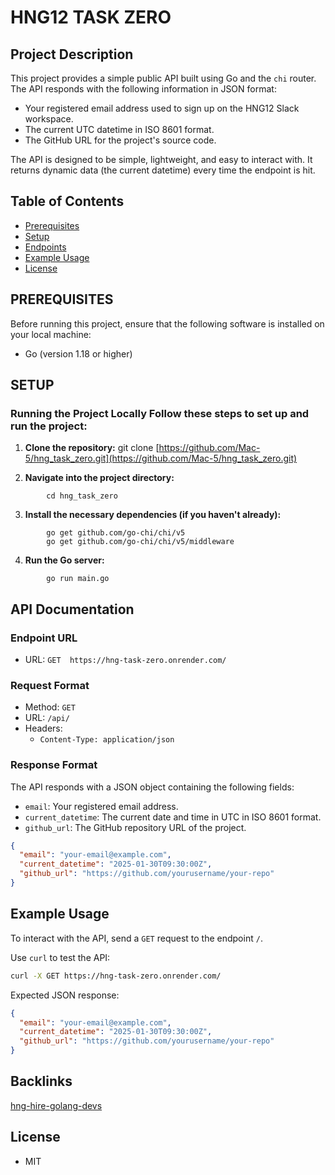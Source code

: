 # HNG12 TASK ZERO
## Project Description 
This project provides a simple public API built using Go and the `chi` router. The API responds with the following information in JSON format: 
- Your registered email address used to sign up on the HNG12 Slack workspace. 
- The current UTC datetime in ISO 8601 format. 
- The GitHub URL for the project's source code. 

The API is designed to be simple, lightweight, and easy to interact with. It returns dynamic data (the current datetime) every time the endpoint is hit.

## Table of Contents
- [Prerequisites](#PREREQUISITES)
- [Setup](#SETUP)
-  [Endpoints](#APi%Documentation)
- [Example Usage](#Example%Usage)
- [License](#license)
 
 ## PREREQUISITES
 
 Before running this project, ensure that the following software is installed on your local machine:
  - Go (version 1.18 or higher)
 
## SETUP

### Running the Project Locally Follow these steps to set up and run the project:

1. **Clone the repository:** 
 git clone [https://github.com/Mac-5/hng_task_zero.git](https://github.com/Mac-5/hng_task_zero.git)
 
 2. **Navigate into the project directory:**
```
		cd hng_task_zero  
```
3. **Install the necessary dependencies (if you haven't already):**

```
		go get github.com/go-chi/chi/v5
		go get github.com/go-chi/chi/v5/middleware
```

4. **Run the Go server:**
```
		go run main.go
```
## API Documentation

### Endpoint URL

-   URL: `GET  https://hng-task-zero.onrender.com/`

### Request Format

-   Method: `GET`
-   URL: `/api/`
-   Headers:
    -   `Content-Type: application/json`

### Response Format

The API responds with a JSON object containing the following fields:

-   `email`: Your registered email address.
-   `current_datetime`: The current date and time in UTC in ISO 8601 format.
-   `github_url`: The GitHub repository URL of the project.
```json
{
  "email": "your-email@example.com",
  "current_datetime": "2025-01-30T09:30:00Z",
  "github_url": "https://github.com/yourusername/your-repo"
}
```
## Example Usage

To interact with the API, send a `GET` request to the endpoint `/`.

Use `curl` to test the API:
```sh
curl -X GET https://hng-task-zero.onrender.com/
```

Expected JSON response:
```json
{
  "email": "your-email@example.com",
  "current_datetime": "2025-01-30T09:30:00Z",
  "github_url": "https://github.com/yourusername/your-repo"
}

```

## Backlinks

[hng-hire-golang-devs](https://hng.tech/hire/golang-developers)

## License

-   MIT
